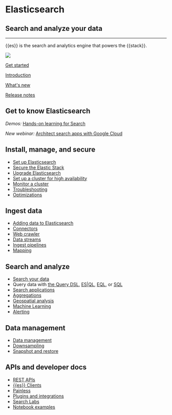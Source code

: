 # Elasticsearch

## Search and analyze your data

-------------------------------

{{es}} is the search and analytics engine that powers the {{stack}}.

![](https://images.contentstack.io/v3/assets/bltefdd0b53724fa2ce/bltb8eb1c8cf2e7309e/636925fb7457f32a10457f6d/elasticsearch.png)

[Get started](https://www.elastic.co/docs/get-started)

[Introduction](https://www.elastic.co/docs/get-started)

[What's new](https://www.elastic.co/docs/release-notes/elasticsearch)

[Release notes](https://www.elastic.co/docs/release-notes/elasticsearch)

## Get to know Elasticsearch

_Demos:_ [Hands-on learning for Search](https://www.elastic.co/demo-gallery?solutions=search&features=null&type=hands-on-learning)

_New webinar:_ [Architect search apps with Google Cloud](https://www.elastic.co/virtual-events/architecting-search-apps-on-google-cloud)

## Install, manage, and secure

* [Set up Elasticsearch](docs-content://deploy-manage/deploy/self-managed/installing-elasticsearch.md)
* [Secure the Elastic Stack](docs-content://deploy-manage/security.md)
* [Upgrade Elasticsearch](docs-content://deploy-manage/upgrade/deployment-or-cluster.md)
* [Set up a cluster for high availability](docs-content://deploy-manage/tools.md)
* [Monitor a cluster](docs-content://deploy-manage/monitor/cloud-health-perf.md)
* [Troubleshooting](docs-content://troubleshoot/elasticsearch.md)
* [Optimizations](docs-content://deploy-manage/production-guidance/optimize-performance.md)

## Ingest data

* [Adding data to Elasticsearch](docs-content://manage-data/ingest.md)
* [Connectors](https://www.elastic.co/docs/reference/search-connectors)
* [Web crawler](https://www.elastic.co/search-labs/blog/elastic-open-crawler-release)
* [Data streams](docs-content://manage-data/data-store/data-streams.md)
* [Ingest pipelines](docs-content://manage-data/ingest/transform-enrich/ingest-pipelines.md)
* [Mapping](docs-content://manage-data/data-store/mapping.md)

## Search and analyze

* [Search your data](docs-content://solutions/search/querying-for-search.md)
* Query data with [the Query DSL](docs-content://explore-analyze/query-filter/languages/querydsl.md), [ES|QL](docs-content://explore-analyze/query-filter/languages/esql.md), [EQL](docs-content://explore-analyze/query-filter/languages/eql.md), or [SQL](docs-content://explore-analyze/query-filter/languages/sql.md)
* [Search applications](docs-content://solutions/search/search-applications.md)
* [Aggregations](docs-content://explore-analyze/query-filter/aggregations.md)
* [Geospatial analysis](docs-content://explore-analyze/geospatial-analysis.md)
* [Machine Learning](docs-content://explore-analyze/machine-learning.md)
* [Alerting](docs-content://explore-analyze/alerts-cases.md)

## Data management

* [Data management](docs-content://manage-data/lifecycle.md)
* [Downsampling](docs-content://manage-data/lifecycle.md)
* [Snapshot and restore](docs-content://deploy-manage/tools/snapshot-and-restore.md)

## APIs and developer docs

* [REST APIs](https://www.elastic.co/docs/reference/elasticsearch/rest-apis)
* [{{es}} Clients](https://www.elastic.co/docs/reference/elasticsearch-clients)
* [Painless](https://www.elastic.co/docs/reference/scripting-languages/painless/painless)
* [Plugins and integrations](https://www.elastic.co/docs/reference/elasticsearch/plugins)
* [Search Labs](https://www.elastic.co/search-labs)
* [Notebook examples](https://www.elastic.co/search-labs/tutorials/examples)